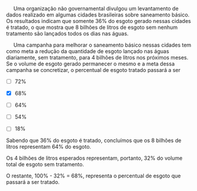 

     Uma organização não governamental divulgou um levantamento de dados realizado em algumas cidades brasileiras sobre saneamento básico. Os resultados indicam que somente 36% do esgoto gerado nessas cidades é tratado, o que mostra que 8 bilhões de litros de esgoto sem nenhum tratamento são lançados todos os dias nas águas.

     Uma campanha para melhorar o saneamento básico nessas cidades tem como meta a redução da quantidade de esgoto lançado nas águas diariamente, sem tratamento, para 4 bilhões de litros nos próximos meses. Se o volume de esgoto gerado permanecer o mesmo e a meta dessa campanha se concretizar, o percentual de esgoto tratado passará a ser



- [ ] 72%
- [x] 68%
- [ ] 64%
- [ ] 54%
- [ ] 18%


Sabendo que 36% do esgoto é tratado, concluímos que os 8 bilhões de litros representam 64% do esgoto.

Os 4 bilhões de litros esperados representam, portanto, 32% do volume total de esgoto sem tratamento.

O restante, 100% - 32% = 68%, representa o percentual de esgoto que passará a ser tratado.
